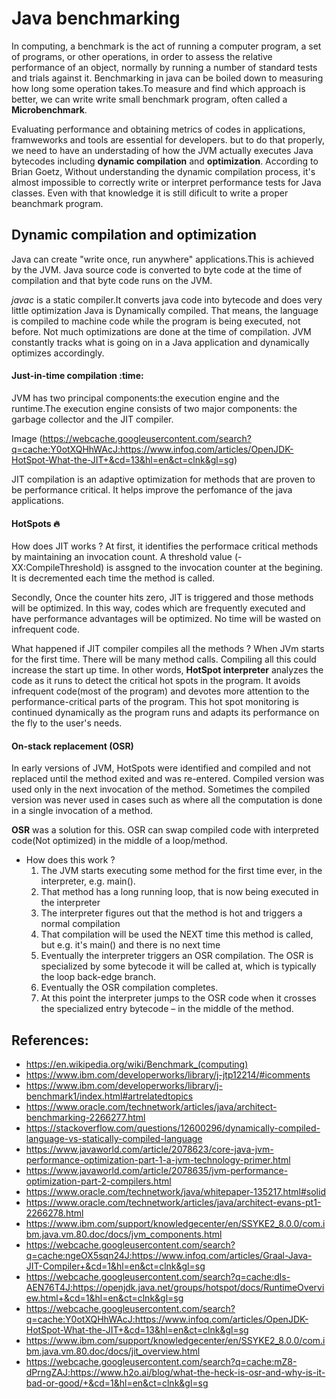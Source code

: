 # Java benchmarking  
In computing, a benchmark is the act of running a computer program, a set of programs, or other operations, in order to assess the relative performance of an object, normally by running a number of standard tests and trials against it. Benchmarking in java can be boiled down to measuring how long some operation takes.To measure and find which approach is better, we can write write small benchmark program, often called a **Microbenchmark**. 

Evaluating performance and obtaining metrics of codes in applications, framweworks and tools are essential for developers. but to do that properly, we need to have an understading of how the JVM actually executes Java bytecodes including **dynamic compilation** and **optimization**.
According to 	Brian Goetz, Without understanding the dynamic compilation process, it's almost impossible to correctly write or interpret performance tests for Java classes. Even with that knowledge it is still dificult to write a proper beanchmark program.

## Dynamic compilation and optimization

Java can create "write once, run anywhere" applications.This is achieved by the JVM. Java source code is converted to byte code at the time of compilation and that byte code runs on the JVM.

*javac* is a static compiler.It converts java code into bytecode and does very little optimization
Java is Dynamically compiled. That means, the language is compiled to machine code while the program is being executed, not before. Not much optimizations are done at the time of compilation. JVM constantly tracks what is going on in a Java application and dynamically optimizes accordingly.

#### Just-in-time compilation :time:
JVM has two principal components:the execution engine and the runtime.The execution engine consists of two major components: the garbage collector and the JIT compiler.

Image (https://webcache.googleusercontent.com/search?q=cache:Y0otXQHhWAcJ:https://www.infoq.com/articles/OpenJDK-HotSpot-What-the-JIT+&cd=13&hl=en&ct=clnk&gl=sg)

JIT compilation is an adaptive optimization for methods that are proven to be performance critical. It helps improve the perfomance of the java applications.

#### HotSpots :fire: 
How does JIT works ? At first, it identifies the performace critical methods by maintaining an invocation count. A threshold value (-XX:CompileThreshold) is assgned to the invocation counter at the begining. It is decremented each time the method is called.

Secondly, Once the counter hits zero, JIT is triggered and those methods will be optimized. In this way, codes which are frequently executed and have performance advantages will be optimized. No time will be wasted on infrequent code.

What happened if JIT compiler compiles all the methods ? When JVm starts for the first time. There will be many method calls. Compiling all this could increase the start up time.
In other words, **HotSpot interpreter** analyzes the code as it runs to detect the critical hot spots in the program. It avoids infrequent code(most of the program) and devotes more attention to the performance-critical parts of the program. This hot spot monitoring is continued dynamically as the program runs and adapts its performance on the fly to the user's needs.

#### On-stack replacement (OSR)

In early versions of JVM, HotSpots were identified and compiled and not replaced until the method exited and was re-entered. Compiled version was used only in the next invocation of the method. Sometimes the compiled version was never used in cases such as where all the computation is done in a single invocation of a method.

**OSR** was a solution for this. OSR can swap compiled code with interpreted code(Not optimized) in the middle of a loop/method.
  - How does this work ?
    1. The JVM starts executing some method for the first time ever, in the interpreter, e.g. main().
    2. That method has a long running loop, that is now being executed in the interpreter
    3. The interpreter figures out that the method is hot and triggers a normal compilation
    4. That compilation will be used the NEXT time this method is called, but e.g. it's main() and there is no next time
    5. Eventually the interpreter triggers an OSR compilation.  The OSR is specialized by some bytecode it will be called at, which is typically the loop back-edge branch.
    6. Eventually the OSR compilation completes.
    7. At this point the interpreter jumps to the OSR code when it crosses the specialized entry bytecode – in the middle of the method.






















## References:
 - https://en.wikipedia.org/wiki/Benchmark_(computing)
 - https://www.ibm.com/developerworks/library/j-jtp12214/#icomments
 - https://www.ibm.com/developerworks/library/j-benchmark1/index.html#artrelatedtopics
 - https://www.oracle.com/technetwork/articles/java/architect-benchmarking-2266277.html
 - https://stackoverflow.com/questions/12600296/dynamically-compiled-language-vs-statically-compiled-language
 - https://www.javaworld.com/article/2078623/core-java-jvm-performance-optimization-part-1-a-jvm-technology-primer.html
 - https://www.javaworld.com/article/2078635/jvm-performance-optimization-part-2-compilers.html
 - https://www.oracle.com/technetwork/java/whitepaper-135217.html#solid
 - https://www.oracle.com/technetwork/articles/java/architect-evans-pt1-2266278.html
 - https://www.ibm.com/support/knowledgecenter/en/SSYKE2_8.0.0/com.ibm.java.vm.80.doc/docs/jvm_components.html
 - https://webcache.googleusercontent.com/search?q=cache:ngeOX5sqn24J:https://www.infoq.com/articles/Graal-Java-JIT-Compiler+&cd=1&hl=en&ct=clnk&gl=sg
 - https://webcache.googleusercontent.com/search?q=cache:dls-AEN76T4J:https://openjdk.java.net/groups/hotspot/docs/RuntimeOverview.html+&cd=1&hl=en&ct=clnk&gl=sg
 - https://webcache.googleusercontent.com/search?q=cache:Y0otXQHhWAcJ:https://www.infoq.com/articles/OpenJDK-HotSpot-What-the-JIT+&cd=13&hl=en&ct=clnk&gl=sg
 - https://www.ibm.com/support/knowledgecenter/en/SSYKE2_8.0.0/com.ibm.java.vm.80.doc/docs/jit_overview.html
 - https://webcache.googleusercontent.com/search?q=cache:mZ8-dPrngZAJ:https://www.h2o.ai/blog/what-the-heck-is-osr-and-why-is-it-bad-or-good/+&cd=1&hl=en&ct=clnk&gl=sg
